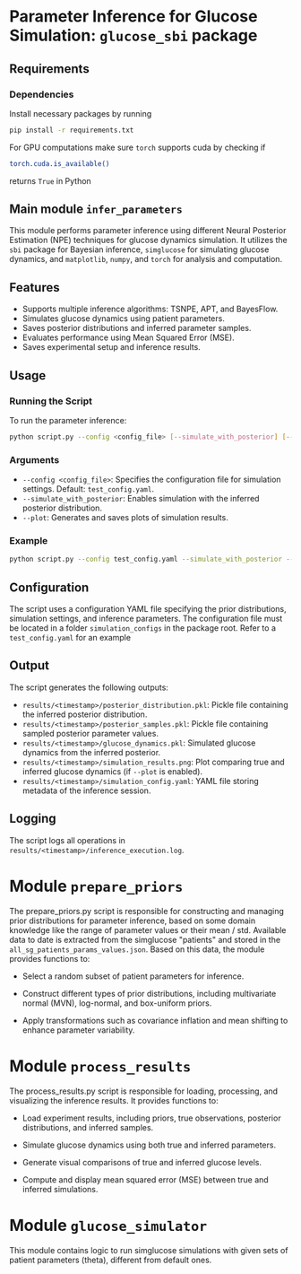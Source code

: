# Parameter Inference for Glucose Simulation: `glucose_sbi` package
## Requirements

### Dependencies
Install necessary packages by running
```bash
pip install -r requirements.txt
```

For GPU computations make sure `torch` supports cuda by checking if
```bash
torch.cuda.is_available()
```
returns `True` in Python

## Main module `infer_parameters`
This module performs parameter inference using different Neural Posterior Estimation (NPE) techniques for glucose dynamics simulation. It utilizes the `sbi` package for Bayesian inference, `simglucose` for simulating glucose dynamics, and `matplotlib`, `numpy`, and `torch` for analysis and computation.

## Features
- Supports multiple inference algorithms: TSNPE, APT, and BayesFlow.
- Simulates glucose dynamics using patient parameters.
- Saves posterior distributions and inferred parameter samples.
- Evaluates performance using Mean Squared Error (MSE).
- Saves experimental setup and inference results.

## Usage

### Running the Script
To run the parameter inference:
```bash
python script.py --config <config_file> [--simulate_with_posterior] [--plot]
```

### Arguments
- `--config <config_file>`: Specifies the configuration file for simulation settings. Default: `test_config.yaml`.
- `--simulate_with_posterior`: Enables simulation with the inferred posterior distribution.
- `--plot`: Generates and saves plots of simulation results.

### Example
```bash
python script.py --config test_config.yaml --simulate_with_posterior --plot
```

## Configuration
The script uses a configuration YAML file specifying the prior distributions, simulation settings, and inference parameters. The configuration file must be located in a folder `simulation_configs` in the package root.
Refer to a `test_config.yaml` for an example


## Output
The script generates the following outputs:
- `results/<timestamp>/posterior_distribution.pkl`: Pickle file containing the inferred posterior distribution.
- `results/<timestamp>/posterior_samples.pkl`: Pickle file containing sampled posterior parameter values.
- `results/<timestamp>/glucose_dynamics.pkl`: Simulated glucose dynamics from the inferred posterior.
- `results/<timestamp>/simulation_results.png`: Plot comparing true and inferred glucose dynamics (if `--plot` is enabled).
- `results/<timestamp>/simulation_config.yaml`: YAML file storing metadata of the inference session.

## Logging
The script logs all operations in `results/<timestamp>/inference_execution.log`.

# Module `prepare_priors`

The prepare_priors.py script is responsible for constructing and managing prior distributions for parameter inference, based on some domain knowledge like the range of parameter values or their mean / std.
Available data to date is extracted from the simglucose "patients" and stored in the `all_sg_patients_params_values.json`. Based on this data, the module provides functions to:

- Select a random subset of patient parameters for inference.

- Construct different types of prior distributions, including multivariate normal (MVN), log-normal, and box-uniform priors.

- Apply transformations such as covariance inflation and mean shifting to enhance parameter variability.

# Module `process_results`

The process_results.py script is responsible for loading, processing, and visualizing the inference results. It provides functions to:

- Load experiment results, including priors, true observations, posterior distributions, and inferred samples.

- Simulate glucose dynamics using both true and inferred parameters.

- Generate visual comparisons of true and inferred glucose levels.

- Compute and display mean squared error (MSE) between true and inferred simulations.

# Module `glucose_simulator`
This module contains logic to run simglucose simulations with given sets of patient parameters (theta), different from default ones.
